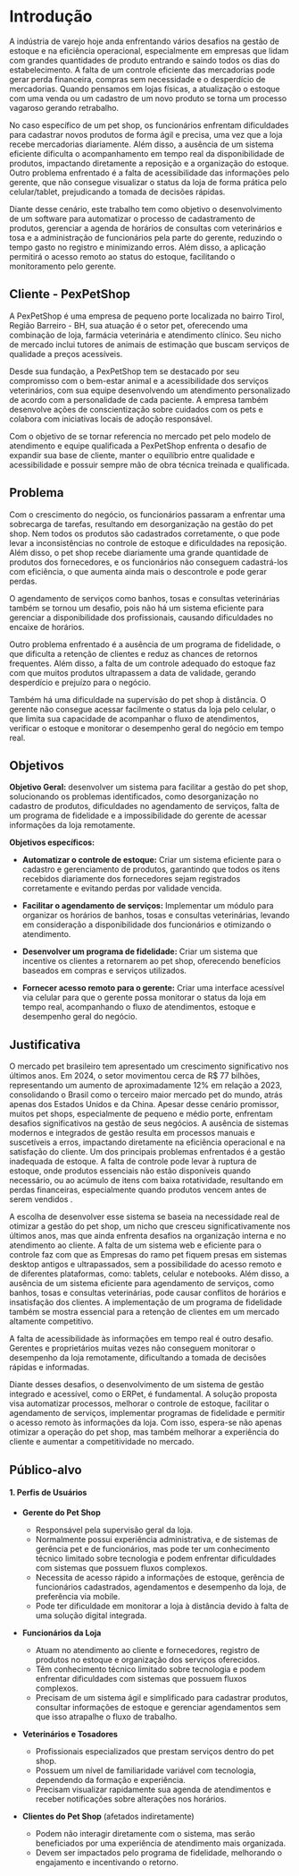 
# Introdução

A indústria de varejo hoje anda enfrentando vários desafios na gestão de estoque e na eficiência operacional, especialmente em empresas que lidam com grandes quantidades de produto entrando e saindo todos os dias do estabelecimento. A falta de um controle eficiente das mercadorias pode gerar perda financeira, compras sem necessidade e o desperdício de mercadorias. Quando pensamos em lojas físicas, a atualização o estoque com uma venda ou um cadastro de um novo produto se torna um processo vagaroso gerando retrabalho. 

No caso específico de um pet shop, os funcionários enfrentam dificuldades para cadastrar novos produtos de forma ágil e precisa, uma vez que a loja recebe mercadorias diariamente. Além disso, a ausência de um sistema eficiente dificulta o acompanhamento em tempo real da disponibilidade de produtos, impactando diretamente a reposição e a organização do estoque. Outro problema enfrentado é a falta de acessibilidade das informações pelo gerente, que não consegue visualizar o status da loja de forma prática pelo celular/tablet, prejudicando a tomada de decisões rápidas. 

Diante desse cenário, este trabalho tem como objetivo o desenvolvimento de um software para automatizar o processo de cadastramento de produtos, gerenciar a agenda de horários de consultas com veterinários e tosa e a administração de funcionários pela parte do gerente, reduzindo o tempo gasto no registro e minimizando erros. Além disso, a aplicação permitirá o acesso remoto ao status do estoque, facilitando o monitoramento pelo gerente.

## Cliente - PexPetShop

A PexPetShop é uma empresa de pequeno porte localizada no bairro Tirol, Região Barreiro - BH, sua atuação é o setor pet, oferecendo uma combinação de loja, farmácia veterinária e atendimento clínico. Seu nicho de mercado inclui tutores de animais de estimação que buscam serviços de qualidade a preços acessíveis.

Desde sua fundação, a PexPetShop tem se destacado por seu compromisso com o bem-estar animal e a acessibilidade dos serviços veterinários, com sua equipe desenvolvendo um atendimento personalizado de acordo com a personalidade de cada paciente. A empresa também desenvolve ações de conscientização sobre cuidados com os pets e colabora com iniciativas locais de adoção responsável.

Com o objetivo de se tornar referencia no mercado pet pelo modelo de atendimento e equipe qualificada a PexPetShop enfrenta o desafio de expandir sua base de cliente, manter o equilíbrio entre qualidade e acessibilidade e possuir sempre mão de obra técnica treinada e qualificada.

## Problema

Com o crescimento do negócio, os funcionários passaram a enfrentar uma sobrecarga de tarefas, resultando em desorganização na gestão do pet shop. Nem todos os produtos são cadastrados corretamente, o que pode levar a inconsistências no controle de estoque e dificuldades na reposição. Além disso, o pet shop recebe diariamente uma grande quantidade de produtos dos fornecedores, e os funcionários não conseguem cadastrá-los com eficiência, o que aumenta ainda mais o descontrole e pode gerar perdas.

O agendamento de serviços como banhos, tosas e consultas veterinárias também se tornou um desafio, pois não há um sistema eficiente para gerenciar a disponibilidade dos profissionais, causando dificuldades no encaixe de horários.

Outro problema enfrentado é a ausência de um programa de fidelidade, o que dificulta a retenção de clientes e reduz as chances de retornos frequentes. Além disso, a falta de um controle adequado do estoque faz com que muitos produtos ultrapassem a data de validade, gerando desperdício e prejuízo para o negócio.

Também há uma dificuldade na supervisão do pet shop à distância. O gerente não consegue acessar facilmente o status da loja pelo celular, o que limita sua capacidade de acompanhar o fluxo de atendimentos, verificar o estoque e monitorar o desempenho geral do negócio em tempo real.

## Objetivos

**Objetivo Geral:** desenvolver um sistema para facilitar a gestão do pet shop, solucionando os problemas identificados, como desorganização no cadastro de produtos, dificuldades no agendamento de serviços, falta de um programa de fidelidade e a impossibilidade do gerente de acessar informações da loja remotamente.

**Objetivos específicos:**

* **Automatizar o controle de estoque:** Criar um sistema eficiente para o cadastro e gerenciamento de produtos, garantindo que todos os itens recebidos diariamente dos fornecedores sejam registrados corretamente e evitando perdas por validade vencida.
    
* **Facilitar o agendamento de serviços:** Implementar um módulo para organizar os horários de banhos, tosas e consultas veterinárias, levando em consideração a disponibilidade dos funcionários e otimizando o atendimento.
    
* **Desenvolver um programa de fidelidade:** Criar um sistema que incentive os clientes a retornarem ao pet shop, oferecendo benefícios baseados em compras e serviços utilizados.
    
* **Fornecer acesso remoto para o gerente:** Criar uma interface acessível via celular para que o gerente possa monitorar o status da loja em tempo real, acompanhando o fluxo de atendimentos, estoque e desempenho geral do negócio.
 
## Justificativa

O mercado pet brasileiro tem apresentado um crescimento significativo nos últimos anos. Em 2024, o setor movimentou cerca de R$ 77 bilhões, representando um aumento de aproximadamente 12% em relação a 2023, consolidando o Brasil como o terceiro maior mercado pet do mundo, atrás apenas dos Estados Unidos e da China. Apesar desse cenário promissor, muitos pet shops, especialmente de pequeno e médio porte, enfrentam desafios significativos na gestão de seus negócios. A ausência de sistemas modernos e integrados de gestão resulta em processos manuais e suscetíveis a erros, impactando diretamente na eficiência operacional e na satisfação do cliente. Um dos principais problemas enfrentados é a gestão inadequada de estoque. A falta de controle pode levar à ruptura de estoque, onde produtos essenciais não estão disponíveis quando necessário, ou ao acúmulo de itens com baixa rotatividade, resultando em perdas financeiras, especialmente quando produtos vencem antes de serem vendidos .

A escolha de desenvolver esse sistema se baseia na necessidade real de otimizar a gestão do pet shop, um nicho que cresceu significativamente nos últimos anos, mas que ainda enfrenta desafios na organização interna e no atendimento ao cliente. A falta de um sistema web e eficiente para o controle faz com que as Empresas do ramo pet fiquem presas em sistemas desktop antigos e ultrapassados, sem a possibilidade do acesso remoto e de diferentes plataformas, como: tablets, celular e notebooks.
Além disso, a ausência de um sistema eficiente para agendamento de serviços, como banhos, tosas e consultas veterinárias, pode causar conflitos de horários e insatisfação dos clientes. A implementação de um programa de fidelidade também se mostra essencial para a retenção de clientes em um mercado altamente competitivo.

A falta de acessibilidade às informações em tempo real é outro desafio. Gerentes e proprietários muitas vezes não conseguem monitorar o desempenho da loja remotamente, dificultando a tomada de decisões rápidas e informadas.

Diante desses desafios, o desenvolvimento de um sistema de gestão integrado e acessível, como o ERPet, é fundamental. A solução proposta visa automatizar processos, melhorar o controle de estoque, facilitar o agendamento de serviços, implementar programas de fidelidade e permitir o acesso remoto às informações da loja. Com isso, espera-se não apenas otimizar a operação do pet shop, mas também melhorar a experiência do cliente e aumentar a competitividade no mercado.
## Público-alvo

#### **1. Perfis de Usuários**

- **Gerente do Pet Shop**
    
    - Responsável pela supervisão geral da loja.
    - Normalmente possui experiência administrativa, e de sistemas de gerência pet e de funcionários, mas pode ter um conhecimento técnico limitado sobre tecnologia e podem enfrentar dificuldades com sistemas que possuem fluxos complexos.
    - Necessita de acesso rápido a informações de estoque, gerência de funcionários cadastrados, agendamentos e desempenho da loja, de preferência via mobile.
    - Pode ter dificuldade em monitorar a loja à distância devido à falta de uma solução digital integrada.
- **Funcionários da Loja**
    
    - Atuam no atendimento ao cliente e fornecedores, registro de produtos no estoque e organização dos serviços oferecidos.
    - Têm conhecimento técnico limitado sobre tecnologia e podem enfrentar dificuldades com sistemas que possuem fluxos complexos.
    - Precisam de um sistema ágil e simplificado para cadastrar produtos, consultar informações de estoque e gerenciar agendamentos sem que isso atrapalhe o fluxo de trabalho.
- **Veterinários e Tosadores**
    
    - Profissionais especializados que prestam serviços dentro do pet shop.
    - Possuem um nível de familiaridade variável com tecnologia, dependendo da formação e experiência.
    - Precisam visualizar rapidamente sua agenda de atendimentos e receber notificações sobre alterações nos horários.
- **Clientes do Pet Shop** (afetados indiretamente)
    
    - Podem não interagir diretamente com o sistema, mas serão beneficiados por uma experiência de atendimento mais organizada.
    - Devem ser impactados pelo programa de fidelidade, melhorando o engajamento e incentivando o retorno.


